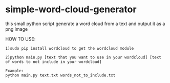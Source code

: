 # simple-word-cloud-generator
this small python script generate a word cloud from a text and output it as a png image


HOW TO USE:

    1)sudo pip install wordcloud to get the wordcloud module
    
    2)python main.py [text that you want to use in your wordcloud] [text of words to not include in your wordcloud]

    Example:
	python main.py text.txt words_not_to_include.txt
